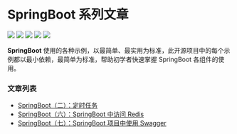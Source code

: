 # SpringBoot 系列文章

![](https://img.shields.io/badge/spring-traning-6DB33F?style=flat-square&logo=spring)
![](https://img.shields.io/badge/SpringBoot-2.3.5-6DB33F?style=flat-square)
![](https://img.shields.io/badge/language-java-yellowgreen?style=flat-square)
![](https://img.shields.io/badge/RELEASE-1.0--SNAPSHOT-blue.svg?style=flat-square)
![](https://img.shields.io/badge/license-GPL--3.0-blue.svg?style=flat-square)

**SpringBoot** 使用的各种示例，以最简单、最实用为标准，此开源项目中的每个示例都以最小依赖，最简单为标准，帮助初学者快速掌握 SpringBoot 各组件的使用。

### 文章列表

- [SpringBoot（二）：定时任务](https://github.com/JiangYongKang/spring-boot-examples/tree/master/spring-boot-schedule)
- [SpringBoot（六）：SpringBoot 中访问 Redis](https://github.com/JiangYongKang/spring-boot-examples/tree/master/spring-boot-redis)
- [SpringBoot（七）：SpringBoot 项目中使用 Swagger](https://github.com/JiangYongKang/spring-boot-examples/tree/master/spring-boot-swagger)